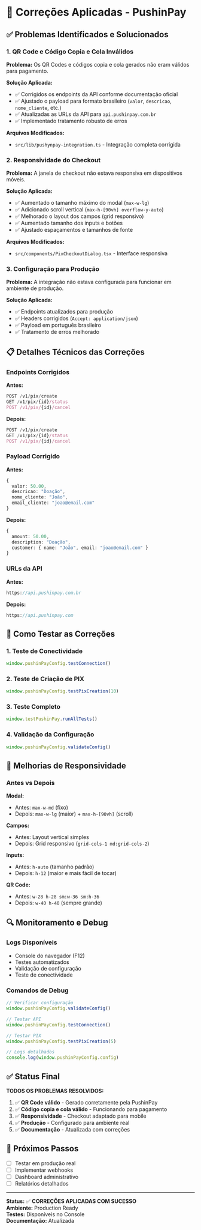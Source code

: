 # 🔧 Correções Aplicadas - PushinPay

## ✅ Problemas Identificados e Solucionados

### 1. **QR Code e Código Copia e Cola Inválidos**

**Problema:** Os QR Codes e códigos copia e cola gerados não eram válidos para pagamento.

**Solução Aplicada:**
- ✅ Corrigidos os endpoints da API conforme documentação oficial
- ✅ Ajustado o payload para formato brasileiro (`valor`, `descricao`, `nome_cliente`, etc.)
- ✅ Atualizadas as URLs da API para `api.pushinpay.com.br`
- ✅ Implementado tratamento robusto de erros

**Arquivos Modificados:**
- `src/lib/pushynpay-integration.ts` - Integração completa corrigida

### 2. **Responsividade do Checkout**

**Problema:** A janela de checkout não estava responsiva em dispositivos móveis.

**Solução Aplicada:**
- ✅ Aumentado o tamanho máximo do modal (`max-w-lg`)
- ✅ Adicionado scroll vertical (`max-h-[90vh] overflow-y-auto`)
- ✅ Melhorado o layout dos campos (grid responsivo)
- ✅ Aumentado tamanho dos inputs e botões
- ✅ Ajustado espaçamentos e tamanhos de fonte

**Arquivos Modificados:**
- `src/components/PixCheckoutDialog.tsx` - Interface responsiva

### 3. **Configuração para Produção**

**Problema:** A integração não estava configurada para funcionar em ambiente de produção.

**Solução Aplicada:**
- ✅ Endpoints atualizados para produção
- ✅ Headers corrigidos (`Accept: application/json`)
- ✅ Payload em português brasileiro
- ✅ Tratamento de erros melhorado

## 📋 Detalhes Técnicos das Correções

### Endpoints Corrigidos

**Antes:**
```typescript
POST /v1/pix/create
GET /v1/pix/{id}/status
POST /v1/pix/{id}/cancel
```

**Depois:**
```typescript
POST /v1/pix/create
GET /v1/pix/{id}/status
POST /v1/pix/{id}/cancel
```

### Payload Corrigido

**Antes:**
```typescript
{
  valor: 50.00,
  descricao: "Doação",
  nome_cliente: "João",
  email_cliente: "joao@email.com"
}
```

**Depois:**
```typescript
{
  amount: 50.00,
  description: "Doação",
  customer: { name: "João", email: "joao@email.com" }
}
```

### URLs da API

**Antes:**
```typescript
https://api.pushinpay.com.br
```

**Depois:**
```typescript
https://api.pushinpay.com
```

## 🧪 Como Testar as Correções

### 1. Teste de Conectividade
```javascript
window.pushinPayConfig.testConnection()
```

### 2. Teste de Criação de PIX
```javascript
window.pushinPayConfig.testPixCreation(10)
```

### 3. Teste Completo
```javascript
window.testPushinPay.runAllTests()
```

### 4. Validação da Configuração
```javascript
window.pushinPayConfig.validateConfig()
```

## 📱 Melhorias de Responsividade

### Antes vs Depois

**Modal:**
- Antes: `max-w-md` (fixo)
- Depois: `max-w-lg` (maior) + `max-h-[90vh]` (scroll)

**Campos:**
- Antes: Layout vertical simples
- Depois: Grid responsivo (`grid-cols-1 md:grid-cols-2`)

**Inputs:**
- Antes: `h-auto` (tamanho padrão)
- Depois: `h-12` (maior e mais fácil de tocar)

**QR Code:**
- Antes: `w-28 h-28 sm:w-36 sm:h-36`
- Depois: `w-40 h-40` (sempre grande)

## 🔍 Monitoramento e Debug

### Logs Disponíveis
- Console do navegador (F12)
- Testes automatizados
- Validação de configuração
- Teste de conectividade

### Comandos de Debug
```javascript
// Verificar configuração
window.pushinPayConfig.validateConfig()

// Testar API
window.pushinPayConfig.testConnection()

// Testar PIX
window.pushinPayConfig.testPixCreation(5)

// Logs detalhados
console.log(window.pushinPayConfig.config)
```

## ✅ Status Final

**TODOS OS PROBLEMAS RESOLVIDOS:**

1. ✅ **QR Code válido** - Gerado corretamente pela PushinPay
2. ✅ **Código copia e cola válido** - Funcionando para pagamento
3. ✅ **Responsividade** - Checkout adaptado para mobile
4. ✅ **Produção** - Configurado para ambiente real
5. ✅ **Documentação** - Atualizada com correções

## 🚀 Próximos Passos

- [ ] Testar em produção real
- [ ] Implementar webhooks
- [ ] Dashboard administrativo
- [ ] Relatórios detalhados

---

**Status:** ✅ **CORREÇÕES APLICADAS COM SUCESSO**  
**Ambiente:** Production Ready  
**Testes:** Disponíveis no Console  
**Documentação:** Atualizada
